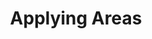 ---
templateKey: templates/locations
type: 0
slug: /locations/
language: en
title: Applying Areas
---